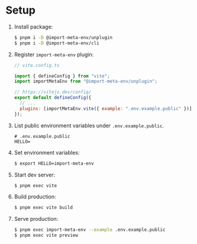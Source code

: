 # Setup

1. Install package:

   ```sh
   $ pnpm i -D @import-meta-env/unplugin
   $ pnpm i -D @import-meta-env/cli
   ```

1. Register `import-meta-env` plugin:

   ```js
   // vite.config.ts

   import { defineConfig } from "vite";
   import importMetaEnv from "@import-meta-env/unplugin";

   // https://vitejs.dev/config/
   export default defineConfig({
     // ...
     plugins: [importMetaEnv.vite({ example: ".env.example.public" })],
   });
   ```

1. List public environment variables under `.env.example.public`.

   ```
   # .env.example.public
   HELLO=
   ```

1. Set environment variables:

   ```sh
   $ export HELLO=import-meta-env
   ```

1. Start dev server:

   ```sh
   $ pnpm exec vite
   ```

1. Build production:

   ```sh
   $ pnpm exec vite build
   ```

1. Serve production:

   ```sh
   $ pnpm exec import-meta-env --example .env.example.public
   $ pnpm exec vite preview
   ```
